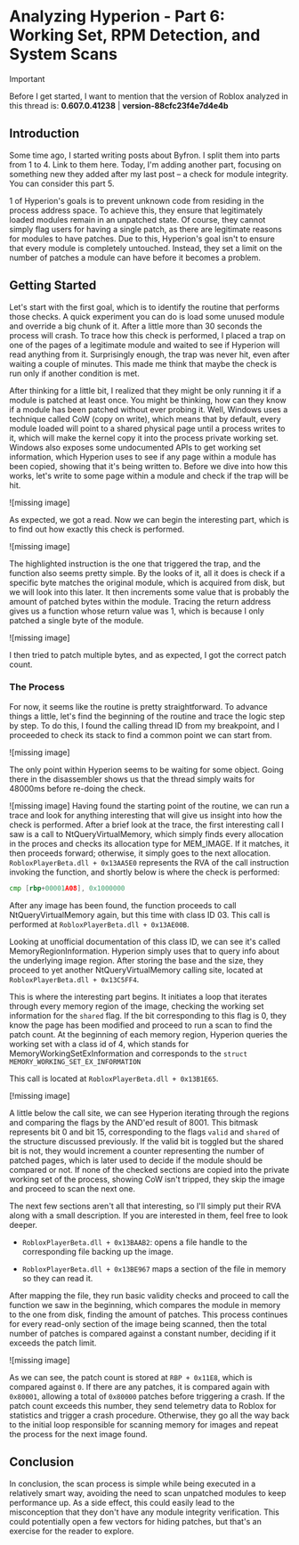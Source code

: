 # Analyzing Hyperion - Part 6: Working Set, RPM Detection, and System Scans

> [!IMPORTANT]
> Before I get started,
> I want to mention that
> the version of Roblox analyzed in this thread is:
> **0.607.0.41238** | **version-88cfc23f4e7d4e4b**

## Introduction

Some time ago, I started writing posts about Byfron.
I split them into parts from 1 to 4. Link to them here.
Today, I'm adding another part,
focusing on something
new they added after my last post – a check for module integrity.
You can consider this part 5.

1 of Hyperion's goals is to prevent unknown code
from residing in the process address space.
To achieve this,
they ensure that legitimately loaded modules
remain in an unpatched state. Of course,
they cannot simply flag users for having a single patch,
as there are legitimate reasons for modules to have patches.
Due to this, Hyperion's goal isn't to ensure
that every module is completely untouched. Instead,
they set a limit on the number of patches
a module can have before it becomes a problem.

## Getting Started

Let's start with the first goal,
which is to identify the routine that performs those checks.
A quick experiment
you can do is load some unused module and override a big chunk of it.
After a little more than 30 seconds
the process will crash.
To trace how this check is performed,
I placed a trap on one of the pages of a legitimate module and waited
to see if Hyperion will read anything from it. Surprisingly enough,
the trap was never hit, even after waiting a couple of minutes. This
made me think that maybe the check is run only if another condition is
met.

After thinking for a little bit,
I realized that they might be only running
it if a module is patched at least once.
You might be thinking,
how can they know if a module has been patched without ever probing it.
Well, Windows uses a technique called CoW (copy on write),
which means that by default,
every module loaded will point to a shared physical page until a
process writes to it, which will make the kernel copy it into the
process private working set.
Windows also exposes some undocumented APIs to get working set
information, which Hyperion uses to see if any page within a module
has been copied, showing that it's being written to. Before we dive
into how this works, let's write to some page within a module and
check if the trap will be hit.

![missing image]

As expected, we got a read.
Now we can begin the interesting part,
which is to find out how exactly this check is performed.

![missing image]

The highlighted instruction is the one that triggered the trap,
and the function also seems pretty simple.
By the looks of it,
all it does is check if a specific byte matches the original module,
which is acquired from disk, but we will look into this later.
It then increments some value that is probably the amount of patched
bytes within the module.
Tracing the return address gives us a function
whose return value was 1,
which is because I only patched a single byte of the module.

![missing image]

I then tried to patch multiple bytes,
and as expected, I got the correct patch count.

### The Process

For now,
it seems like the routine is pretty straightforward.
To advance things a little, let's find the beginning of the routine
and trace the logic step by step. To do this,
I found the calling thread ID from my breakpoint, and I proceeded
to check its stack to find a common point we can start from.

![missing image]

The only point within Hyperion seems to be waiting for some object.
Going there in the disassembler shows us
that the thread simply waits for 48000ms
before re-doing the check.

![missing image]
Having found the starting point of the routine,
we can run a trace
and look for anything interesting
that will give us insight into how the check is performed.
After a brief look at the trace,
the first interesting call I saw is a call to NtQueryVirtualMemory,
which simply finds
every allocation in the proces
and checks its allocation type for MEM_IMAGE.
If it matches, it then proceeds forward;
otherwise,
it simply goes to the next allocation.
`RobloxPlayerBeta.dll + 0x13AA5E0` represents the RVA
of the call instruction invoking the function,
and shortly below is where the check is performed:

```asm
cmp [rbp+00001A08], 0x1000000
```

After any image has been found, the function proceeds to call
NtQueryVirtualMemory again, but this time with class ID 03.
This call is performed at `RobloxPlayerBeta.dll + 0x13AE00B`.

Looking at unofficial documentation of this class ID,
we can see it's called MemoryRegionInformation.
Hyperion simply uses that to query info about
the underlying image region.
After storing the base and the size,
they proceed to yet another NtQueryVirtualMemory calling site,
located at `RobloxPlayerBeta.dll + 0x13C5FF4`.

This is where the interesting part begins.
It initiates a loop that iterates through every memory region of the
image, checking the working set information for the `shared` flag.
If the bit corresponding to this flag is 0,
they know the page has been modified
and proceed to run a scan to find the patch count.
At the beginning of each memory region,
Hyperion queries the working set with a class id of 4,
which stands for MemoryWorkingSetExInformation
and corresponds to the
`struct MEMORY_WORKING_SET_EX_INFORMATION`

This call is located at `RobloxPlayerBeta.dll + 0x13B1E65`.

[!missing image]

A little below the call site,
we can see Hyperion iterating through the regions and comparing the
flags by the AND'ed result of 8001.
This bitmask represents bit 0 and bit 15,
corresponding to the flags `valid` and `shared` of the structure
discussed previously.
If the valid bit is toggled but the shared bit is not,
they would increment
a counter representing the number of patched pages,
which is later used to decide if the module should be compared or not.
If none of the checked sections are copied into the private working
set of the process,
showing CoW isn't tripped,
they skip the image and proceed to scan the next one.

The next few sections aren't all that interesting,
so I'll simply put their RVA along with a small description.
If you are interested in them, feel free to look deeper.

- `RobloxPlayerBeta.dll + 0x13BAAB2`: opens
    a file handle to the corresponding file backing up the image.

- `RobloxPlayerBeta.dll + 0x13BE967` maps a section
    of the file in memory so they can read it.

After mapping the file, they run basic validity checks and proceed
to call the function we saw in the beginning,
which compares the module in memory to the one from disk,
finding the amount of patches.
This process continues for every read-only section
of the image being scanned,
then the total number of patches is compared against a constant number,
deciding if it exceeds the patch limit.

![missing image]

As we can see,
the patch count is stored at `RBP + 0x11E8`,
which is compared against `0`. If there are any patches,
it is compared again with `0x80001`,
allowing a total of `0x80000` patches before triggering a crash.
If the patch count exceeds this number,
they send telemetry data to Roblox for statistics
and trigger a crash procedure.
Otherwise,
they go all the way back to the initial loop responsible for scanning
memory for images and repeat the process for the next image found.

## Conclusion

In conclusion,
the scan process
is simple while being executed in a relatively smart way,
avoiding the need to scan unpatched modules to keep performance up.
As a side effect, this could easily lead to the misconception
that they don't have any module integrity verification.
This could potentially open a few vectors for hiding patches,
but that's an exercise for the reader to explore.
